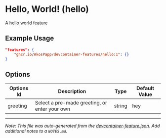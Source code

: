 
# Hello, World! (hello)

A hello world feature

## Example Usage

```json
"features": {
    "ghcr.io/AkosPapp/devcontainer-features/hello:1": {}
}
```

## Options

| Options Id | Description | Type | Default Value |
|-----|-----|-----|-----|
| greeting | Select a pre-made greeting, or enter your own | string | hey |



---

_Note: This file was auto-generated from the [devcontainer-feature.json](https://github.com/AkosPapp/devcontainer-features/blob/main/src/hello/devcontainer-feature.json).  Add additional notes to a `NOTES.md`._
